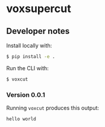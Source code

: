# voxsupercut


## Developer notes

Install locally with:

```sh
$ pip install -e .
```

Run the CLI with:

```sh
$ voxcut
```

### Version 0.0.1

Running `voxcut` produces this output:

```
hello world
```

